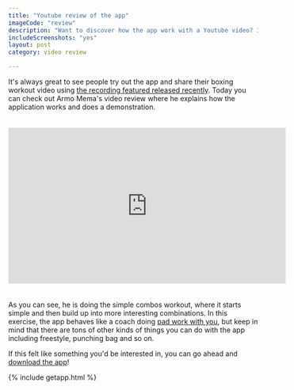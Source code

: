 ```yaml
---
title: "Youtube review of the app"
imageCode: "review"
description: "Want to discover how the app work with a Youtube video? I have good news for you, Armo Mema fitness just released his review and  workout with the app"
includeScreenshots: "yes"
layout: post
category: video review

---
```


It's always great to see people try out the app and share their boxing workout video using [the recording featured released recently](/new-simple-combo-punching-bag/). Today you can check out Armo Mema's video review where he explains how the application works and does a demonstration.

<iframe width="560" height="315" src="https://www.youtube.com/embed/PAj6rwaPOsU" frameborder="0" allow="accelerometer; autoplay; clipboard-write; encrypted-media; gyroscope; picture-in-picture" allowfullscreen style="margin: 20px 0px;"></iframe>

As you can see, he is doing the simple combos workout, where it starts simple and then build up into more interesting combinations. In this exercise, the app behaves like a coach doing [pad work with you](/pad-work-boxing-reflexes/), but keep in mind that there are tons of other kinds of things you can do with the app including freestyle, punching bag and so on.

If this felt like something you'd be interested in, you can go ahead and [download the app](/)!

{% include getapp.html %}





